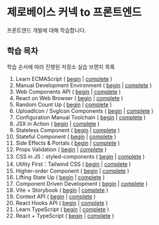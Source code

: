 # 제로베이스 커넥 to 프론트엔드

프론트엔드 개발에 대해 학습합니다.

## 학습 목차

학습 순서에 따라 진행된 저장소 실습 브랜치 목록

1. Learn ECMAScript ( [begin](https://github.com/yamoo9/zero-base/tree/learn-ecmascript/begin) | [complete](https://github.com/yamoo9/zero-base/tree/learn-ecmascript/complete) )
1. Manual Development Environment ( [begin](https://github.com/yamoo9/zero-base/tree/manual-dev-config/begin) | [complete](https://github.com/yamoo9/zero-base/tree/manual-dev-config/complete) )
1. Web Components API ( [begin](https://github.com/yamoo9/zero-base/tree/web-components-api/begin) | [complete](https://github.com/yamoo9/zero-base/tree/web-components-api/complete) )
1. React on Web Browser ( [begin](https://github.com/yamoo9/zero-base/tree/react-web/begin) | [complete](https://github.com/yamoo9/zero-base/tree/react-web/complete) )
1. Random Count Up ( [begin](https://github.com/yamoo9/zero-base/tree/random-count-up/begin) | [complete](https://github.com/yamoo9/zero-base/tree/random-count-up/complete) )
1. UploadIcon / SvgIcon Components ( [begin](https://github.com/yamoo9/zero-base/tree/icon-upload-button/begin) | [complete](https://github.com/yamoo9/zero-base/tree/icon-upload-button/complete) )
1. Configuration Manual Toolchain ( [begin](https://github.com/yamoo9/zero-base/tree/manual-toolchain/begin) | [complete](https://github.com/yamoo9/zero-base/tree/manual-toolchain/complete) )
1. JSX in Action ( [begin](https://github.com/yamoo9/zero-base/tree/jsx-in-action/begin) | [complete](https://github.com/yamoo9/zero-base/tree/jsx-in-action/complete) )
1. Stateless Component ( [begin](https://github.com/yamoo9/zero-base/tree/stateless-component/begin) | [complete](https://github.com/yamoo9/zero-base/tree/stateless-component/complete) )
1. Stateful Component ( [begin](https://github.com/yamoo9/zero-base/tree/stateful-components/begin) | [complete](https://github.com/yamoo9/zero-base/tree/stateful-components/complete) )
1. Side Effects & Portals ( [begin](https://github.com/yamoo9/zero-base/tree/side-effects/begin) | [complete](https://github.com/yamoo9/zero-base/tree/side-effects/complete) )
1. Props Validation ( [begin](https://github.com/yamoo9/zero-base/tree/props-validation/begin) | [complete](https://github.com/yamoo9/zero-base/tree/props-validation/complete) )
1. CSS in JS：styled-components ( [begin](https://github.com/yamoo9/zero-base/tree/css-in-js/begin) | [complete](https://github.com/yamoo9/zero-base/tree/css-in-js/complete) )
1. Utility First：Tailwind CSS ( [begin](https://github.com/yamoo9/zero-base/tree/utility-first/begin) | [complete](https://github.com/yamoo9/zero-base/tree/utility-first/complete) )
1. Higher-order Component ( [begin](https://github.com/yamoo9/zero-base/tree/react-hoc/begin) | [complete](https://github.com/yamoo9/zero-base/tree/react-hoc/complete) )
1. Lifting State Up ( [begin](https://github.com/yamoo9/zero-base/tree/lifting-state-up/begin) | [complete](https://github.com/yamoo9/zero-base/tree/lifting-state-up/complete) )
1. Component Driven Development ( [begin](https://github.com/yamoo9/zero-base/tree/react-cdd/begin) | [complete](https://github.com/yamoo9/zero-base/tree/react-cdd/complete) )
1. Vite + Storybook ( [begin](https://github.com/yamoo9/zero-base/tree/storybook-vite/begin) | [complete](https://github.com/yamoo9/zero-base/tree/storybook-vite/complete) )
1. Context API ( [begin](https://github.com/yamoo9/zero-base/tree/context-api/begin) | [complete](https://github.com/yamoo9/zero-base/tree/context-api/complete) )
1. React Hooks API ( [begin](https://github.com/yamoo9/zero-base/tree/react-hooks/begin) | [complete](https://github.com/yamoo9/zero-base/tree/react-hooks/complete) )
1. Learn TypeScript ( [begin](https://github.com/yamoo9/zero-base/tree/learn-typescript/begin) | [complete](https://github.com/yamoo9/zero-base/tree/learn-typescript/complete) )
1. React + TypeScript ( [begin](https://github.com/yamoo9/zero-base/tree/react-typescript/begin) | [complete](https://github.com/yamoo9/zero-base/tree/react-typescript/complete) )
